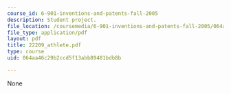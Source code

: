 ```yaml
---
course_id: 6-901-inventions-and-patents-fall-2005
description: Student project.
file_location: /coursemedia/6-901-inventions-and-patents-fall-2005/064aa46c29b2ccd5f13abb89481bdb8b_22209_athlete.pdf
file_type: application/pdf
layout: pdf
title: 22209_athlete.pdf
type: course
uid: 064aa46c29b2ccd5f13abb89481bdb8b

---
```

None